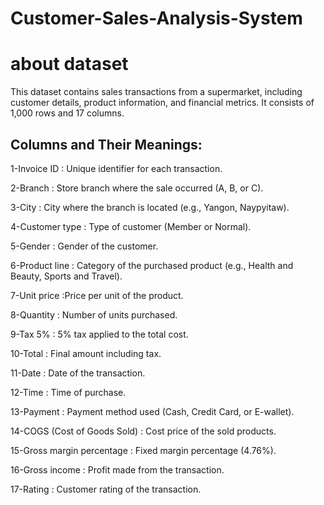# Customer-Sales-Analysis-System
# about dataset 
This dataset contains sales transactions from a supermarket, including customer details, product information, and financial metrics. It consists of 1,000 rows and 17 columns.
## Columns and Their Meanings:
1-Invoice ID : Unique identifier for each transaction.

2-Branch : Store branch where the sale occurred (A, B, or C).

3-City : City where the branch is located (e.g., Yangon, Naypyitaw).

4-Customer type : Type of customer (Member or Normal).

5-Gender : Gender of the customer.

6-Product line : Category of the purchased product (e.g., Health and Beauty, Sports and Travel).

7-Unit price :Price per unit of the product.

8-Quantity : Number of units purchased.

9-Tax 5% : 5% tax applied to the total cost.

10-Total : Final amount including tax.

11-Date : Date of the transaction.

12-Time : Time of purchase.

13-Payment : Payment method used (Cash, Credit Card, or E-wallet).

14-COGS (Cost of Goods Sold) : Cost price of the sold products.

15-Gross margin percentage : Fixed margin percentage (4.76%).

16-Gross income : Profit made from the transaction.

17-Rating : Customer rating of the transaction.
